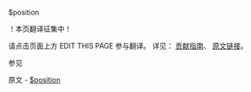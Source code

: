  $position

 ！本页翻译征集中！

请点击页面上方 EDIT THIS PAGE 参与翻译。
详见：
[贡献指南]( https://github.com/whaleal/MongoDB-Manual-zh/blob/master/CONTRIBUTING.md )、
[原文链接](  https://docs.mongodb.com/manual/reference/operator/update/position/  )。

 参见

原文 - [$position]( https://docs.mongodb.com/manual/reference/operator/update/position/ )

